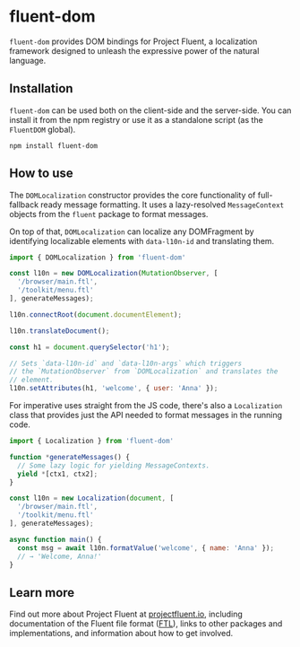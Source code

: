 # fluent-dom

`fluent-dom` provides DOM bindings for Project Fluent, a localization
framework designed to unleash the expressive power of the natural language.

## Installation

`fluent-dom` can be used both on the client-side and the server-side.  You
can install it from the npm registry or use it as a standalone script (as the
`FluentDOM` global).

    npm install fluent-dom


## How to use

The `DOMLocalization` constructor provides the core functionality of
full-fallback ready message formatting. It uses a lazy-resolved
`MessageContext` objects from the `fluent` package to format messages.

On top of that, `DOMLocalization` can localize any DOMFragment by
identifying localizable elements with `data-l10n-id` and translating them.

```javascript
import { DOMLocalization } from 'fluent-dom'

const l10n = new DOMLocalization(MutationObserver, [
  '/browser/main.ftl',
  '/toolkit/menu.ftl'
], generateMessages);

l10n.connectRoot(document.documentElement);

l10n.translateDocument();

const h1 = document.querySelector('h1');

// Sets `data-l10n-id` and `data-l10n-args` which triggers
// the `MutationObserver` from `DOMLocalization` and translates the
// element.
l10n.setAttributes(h1, 'welcome', { user: 'Anna' });
```

For imperative uses straight from the JS code, there's also a `Localization`
class that provides just the API needed to format messages in the running code.

```javascript
import { Localization } from 'fluent-dom'

function *generateMessages() {
  // Some lazy logic for yielding MessageContexts.
  yield *[ctx1, ctx2];
}

const l10n = new Localization(document, [
  '/browser/main.ftl',
  '/toolkit/menu.ftl'
], generateMessages);

async function main() {
  const msg = await l10n.formatValue('welcome', { name: 'Anna' });
  // → 'Welcome, Anna!'
}
```

## Learn more

Find out more about Project Fluent at [projectfluent.io][], including
documentation of the Fluent file format ([FTL][]), links to other packages and
implementations, and information about how to get involved.


[projectfluent.io]: http://projectfluent.io
[FTL]: http://projectfluent.io/fluent/guide/

